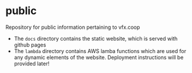 # public

Repository for public information pertaining to vfx.coop

  * The `docs` directory contains the static website, which is served with github pages
  * The `lambda` directory contains AWS lamba functions which are used for any dynamic
    elements of the website. Deployment instructions will be provided later!


